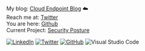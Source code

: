 My blog:  [Cloud Endpoint Blog](https://simonhakansson.com)  :cloud:  
Reach me at:  [Twitter](https://twitter.com/0fflineDocs)   
You are here:  [Github](https://github.com/0fflinedocs)       
Current Project:  [Security Posture](https://github.com/0fflineDocs/Powershell/tree/master/Windows/SecurityPosture)  




<a href="https://www.linkedin.com/in/simon-h%C3%A5kansson-20163b137/">![LinkedIn](https://img.shields.io/badge/linkedin-%230077B5.svg?style=for-the-badge&logo=linkedin&logoColor=white)</a>
<a href="https://twitter.com/0fflineDocs">![Twitter](https://img.shields.io/badge/Twitter-%231DA1F2.svg?style=for-the-badge&logo=Twitter&logoColor=white)</a>
<a href="https://github.com/0fflinedocs">![GitHub](https://img.shields.io/badge/github-%23121011.svg?style=for-the-badge&logo=github&logoColor=white)</a>
![Visual Studio Code](https://img.shields.io/badge/Visual%20Studio%20Code-0078d7.svg?style=for-the-badge&logo=visual-studio-code&logoColor=white)


<!--
**0fflinedocs//0fflinedocs** is a ✨ _special_ ✨ repository because its `README.md` (this file) appears on your GitHub profile.
--!>
